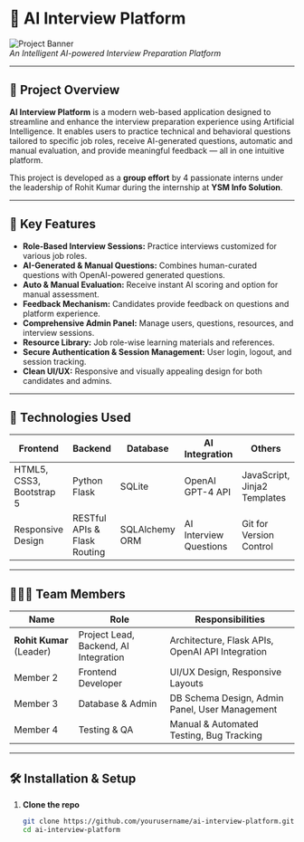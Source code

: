 # 🚀 AI Interview Platform

![Project Banner](https://user-images.githubusercontent.com/your-image-link/banner.png)  
_An Intelligent AI-powered Interview Preparation Platform_

---

## 🎯 Project Overview

**AI Interview Platform** is a modern web-based application designed to streamline and enhance the interview preparation experience using Artificial Intelligence. It enables users to practice technical and behavioral questions tailored to specific job roles, receive AI-generated questions, automatic and manual evaluation, and provide meaningful feedback — all in one intuitive platform.

This project is developed as a **group effort** by 4 passionate interns under the leadership of Rohit Kumar during the internship at **YSM Info Solution**.

---

## 🌟 Key Features

- **Role-Based Interview Sessions:** Practice interviews customized for various job roles.
- **AI-Generated & Manual Questions:** Combines human-curated questions with OpenAI-powered generated questions.
- **Auto & Manual Evaluation:** Receive instant AI scoring and option for manual assessment.
- **Feedback Mechanism:** Candidates provide feedback on questions and platform experience.
- **Comprehensive Admin Panel:** Manage users, questions, resources, and interview sessions.
- **Resource Library:** Job role-wise learning materials and references.
- **Secure Authentication & Session Management:** User login, logout, and session tracking.
- **Clean UI/UX:** Responsive and visually appealing design for both candidates and admins.

---

## 📌 Technologies Used

| Frontend                 | Backend                      | Database       | AI Integration         | Others                       |
| ------------------------ | ---------------------------- | -------------- | ---------------------- | ---------------------------- |
| HTML5, CSS3, Bootstrap 5 | Python Flask                 | SQLite         | OpenAI GPT-4 API       | JavaScript, Jinja2 Templates |
| Responsive Design        | RESTful APIs & Flask Routing | SQLAlchemy ORM | AI Interview Questions | Git for Version Control      |

---

## 🧑‍🤝‍🧑 Team Members

| Name                     | Role                                  | Responsibilities                                 |
| ------------------------ | ------------------------------------- | ------------------------------------------------ |
| **Rohit Kumar** (Leader) | Project Lead, Backend, AI Integration | Architecture, Flask APIs, OpenAI API Integration |
| Member 2                 | Frontend Developer                    | UI/UX Design, Responsive Layouts                 |
| Member 3                 | Database & Admin                      | DB Schema Design, Admin Panel, User Management   |
| Member 4                 | Testing & QA                          | Manual & Automated Testing, Bug Tracking         |

---

## 🛠️ Installation & Setup

1. **Clone the repo**

   ```bash
   git clone https://github.com/yourusername/ai-interview-platform.git
   cd ai-interview-platform
   ```
